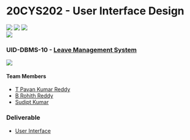 # 20CYS202 - User Interface Design
![](https://img.shields.io/badge/Batch-22CYS-lightgreen) ![](https://img.shields.io/badge/UG-blue) ![](https://img.shields.io/badge/Subject-UID-blue) <br/>
![](https://img.shields.io/badge/Category-BRIG-purple)

### UID-DBMS-10 - [Leave Management System](https://tpavankumarreddy.github.io/20CYS202-UID/Mini-Project/)
![](https://img.shields.io/badge/Template-Partial-silver)

#### Team Members
- [T Pavan Kumar Reddy]()
- [B Rohith Reddy]()
- [Sudipt Kumar]()

### Deliverable 
- [User Interface](UI/)
